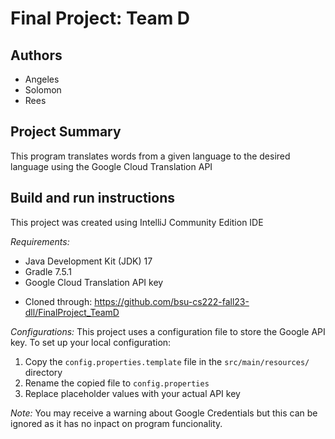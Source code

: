 # Final Project: Team D

## Authors
* Angeles
* Solomon
* Rees

## Project Summary
This program translates words from a given language to the desired language using the Google Cloud Translation API

## Build and run instructions
This project was created using IntelliJ Community Edition IDE

*Requirements:*
* Java Development Kit (JDK) 17
* Gradle 7.5.1
* Google Cloud Translation API key
- Cloned through: https://github.com/bsu-cs222-fall23-dll/FinalProject_TeamD
  
*Configurations:*
This project uses a configuration file to store the Google API key. To set up your local configuration:
1. Copy the `config.properties.template` file in the `src/main/resources/` directory
2. Rename the copied file to `config.properties`
3. Replace placeholder values with your actual API key

*Note:*
You may receive a warning about Google Credentials but this can be ignored as it has no inpact on program funcionality. 

